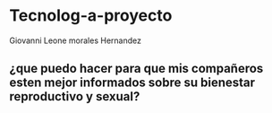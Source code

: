 # Tecnolog-a-proyecto
Giovanni Leone morales Hernandez

## ¿que puedo hacer para que mis compañeros esten mejor informados sobre su bienestar reproductivo y sexual?
